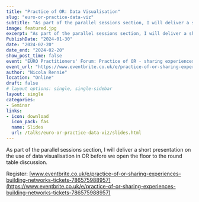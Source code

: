 ```yaml
---
title: "Practice of OR: Data Visualisation"
slug: "euro-or-practice-data-viz"
subtitle: "As part of the parallel sessions section, I will deliver a short presentation on the use of data visualisation in OR before we open the floor to the round table discussion."
image: featured.jpg
excerpt: "As part of the parallel sessions section, I will deliver a short presentation on the use of data visualisation in OR before we open the floor to the round table discussion."
PublishDate: "2024-01-30"
date: "2024-02-20"
date_end: "2024-02-20"
show_post_time: false
event: "EURO Practitioners' Forum: Practice of OR - sharing experiences, building networks"
event_url: "https://www.eventbrite.co.uk/e/practice-of-or-sharing-experiences-building-networks-tickets-786575988957"
author: "Nicola Rennie"
location: "Online"
draft: false
# layout options: single, single-sidebar
layout: single
categories:
- Seminar
links:
- icon: download
  icon_pack: fas
  name: Slides
  url: /talks/euro-or-practice-data-viz/slides.html
---
```


As part of the parallel sessions section, I will deliver a short presentation on the use of data visualisation in OR before we open the floor to the round table discussion.

Register: [www.eventbrite.co.uk/e/practice-of-or-sharing-experiences-building-networks-tickets-786575988957](https://www.eventbrite.co.uk/e/practice-of-or-sharing-experiences-building-networks-tickets-786575988957)
